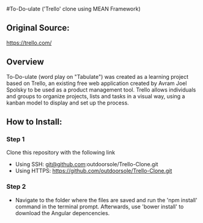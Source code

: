 #To-Do-ulate ('Trello' clone using MEAN Framework)

## Original Source:
https://trello.com/

## Overview
To-Do-ulate (word play on "Tabulate") was created as a learning project based on Trello, an existing free web application created by Avram Joel Spolsky to be used as a product management tool. Trello allows individuals and groups to organize projects, lists and tasks in a visual way, using a kanban model to display and set up the process.



## How to Install:

### Step 1
Clone this repository with the following link
* Using SSH: git@github.com:outdoorsole/Trello-Clone.git
* Using HTTPS: https://github.com/outdoorsole/Trello-Clone.git

### Step 2
* Navigate to the folder where the files are saved and run the 'npm install' command in the terminal prompt. Afterwards, use 'bower install' to download the Angular depencencies.


